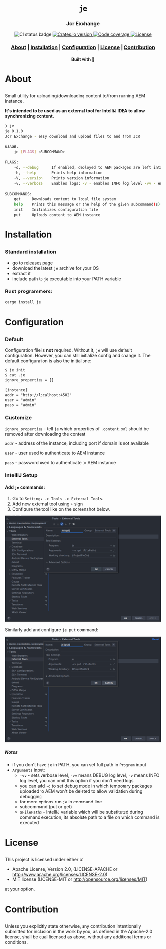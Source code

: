 <div align="center">

  <h1><code>je</code></h1>

  <h3>
    <strong>Jcr Exchange</strong>
  </h3>

  <p>
    <img src="https://github.com/devzbysiu/je/workflows/Main/badge.svg" alt="CI status
    badge" />
    <a href="https://crates.io/crates/je">
      <img src="https://img.shields.io/crates/v/je?style=for-the-badge" alt="Crates.io version" />
    </a>
    <a href="https://codecov.io/gh/devzbysiu/je">
      <img src="https://img.shields.io/codecov/c/github/devzbysiu/je?style=for-the-badge&token=bfdc4b9d55534910ae48fba0b8e984d0" alt="Code coverage"/>
    </a>
    <a href="https://crates.io/crates/je">
      <img src="https://img.shields.io/crates/l/je?style=for-the-badge" alt="License"/>
    </a>
  </p>

  <h3>
    <a href="#about">About</a>
    <span> | </span>
    <a href="#installation">Installation</a>
    <span> | </span>
    <a href="#configuration">Configuration</a>
    <span> | </span>
    <a href="#license">License</a>
    <span> | </span>
    <a href="#contribution">Contribution</a>
  </h3>

  <sub><h4>Built with 🦀</h4></sub>
</div>

# <p id="about">About</p>

Small utility for uploading/downloading content to/from running AEM instance.

**It's intended to be used as an external tool for IntelliJ IDEA to allow synchronizing content.**

```bash
❯ je
je 0.1.0
Jcr Exchange - easy download and upload files to and from JCR

USAGE:
    je [FLAGS] <SUBCOMMAND>

FLAGS:
    -d, --debug      If enabled, deployed to AEM packages are left intact (are not deleted) to allow investigation
    -h, --help       Prints help information
    -V, --version    Prints version information
    -v, --verbose    Enables logs: -v - enables INFO log level -vv - enables DEBUG log level

SUBCOMMANDS:
    get     Downloads content to local file system
    help    Prints this message or the help of the given subcommand(s)
    init    Initializes configuration file
    put     Uploads content to AEM instance
```

# <p id="installation">Installation</p>

### Standard installation
- go to [releases](https://github.com/devzbysiu/je/releases) page
- download the latest `je` archive for your OS
- extract it
- include path to `je` executable into your PATH variable

### Rust programmers:
```bash
cargo install je
```

# <p id="configuration">Configuration</p>

### Default
Configuration file is **not** required. Without it, `je` will use default configuration.
However, you can still initialize config and change it. The default configuration is also the initial
one:

```
$ je init
$ cat .je
ignore_properties = []

[instance]
addr = "http://localhost:4502"
user = "admin"
pass = "admin"
```
### Customize
`ignore_properties` - tell `je` which properties of `.content.xml` should be removed after
downloading the content

`addr` - address of the instance, including port if domain is not available

`user` - user used to authenticate to AEM instance

`pass` - password used to authenticate to AEM instance

### IntelliJ Setup

#### Add `je` commands:

1. Go to `Settings -> Tools -> External Tools`.
2. Add new external tool using `+` sign.
3. Configure the tool like on the screenshot below.

![je get configuration](./res/je-get.png)

Similarly add and configure `je put` command:

![je put configuration](./res/je-put.png)


##### Notes
- if you don't have `je` in PATH, you can set full path in `Program` input
- `Arguments` input:
  - `-vv` - sets verbose level, `-vv` means DEBUG log level, `-v` means INFO log level, you can omit
    this option if you don't need logs
  - you can add `-d` to set debug mode in which temporary packages uploaded to AEM won't be deleted
    to allow validation during debugging
  - for more options run `je` in command line
  - subcommand (put or get)
  - `$FilePath$` - IntelliJ variable which will be substituted during command execution, its absolute
    path to a file on which command is executed

# <p id="license">License</p>

This project is licensed under either of

- Apache License, Version 2.0, (LICENSE-APACHE or http://www.apache.org/licenses/LICENSE-2.0)
- MIT license (LICENSE-MIT or http://opensource.org/licenses/MIT)

at your option.

# <p id="contribution">Contribution</p>


Unless you explicitly state otherwise, any contribution intentionally submitted for inclusion in the work by you, as defined in the Apache-2.0 license, shall be dual licensed as above, without any additional terms or conditions.

